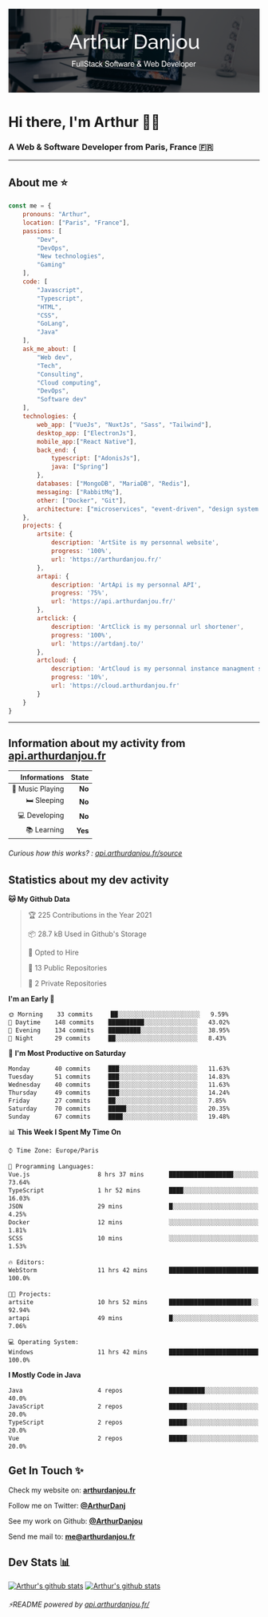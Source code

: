 ![Banner](./assets/Banner.png)

# Hi there, I'm Arthur 🙋‍♂️
### A Web & Software Developer from Paris, France 🇫🇷

---
## About me ⭐

```javascript
const me = {
    pronouns: "Arthur", 
    location: ["Paris", "France"],
    passions: [
        "Dev", 
        "DevOps", 
        "New technologies",
        "Gaming"
    ],
    code: [
        "Javascript", 
        "Typescript", 
        "HTML", 
        "CSS", 
        "GoLang", 
        "Java"
    ],
    ask_me_about: [
        "Web dev", 
        "Tech", 
        "Consulting", 
        "Cloud computing", 
        "DevOps",
        "Software dev"
    ],
    technologies: {
        web_app: ["VueJs", "NuxtJs", "Sass", "Tailwind"],
        desktop_app: ["ElectronJs"],
        mobile_app:["React Native"],
        back_end: {
            typescript: ["AdonisJs"],
            java: ["Spring"]
        },
        databases: ["MongoDB", "MariaDB", "Redis"],
        messaging: ["RabbitMq"],
        other: ["Docker", "Git"],
        architecture: ["microservices", "event-driven", "design system pattern"],
    },
    projects: {
        artsite: {
            description: 'ArtSite is my personnal website',
            progress: '100%',
            url: 'https://arthurdanjou.fr/'
        },
        artapi: {
            description: 'ArtApi is my personnal API',
            progress: '75%',
            url: 'https://api.arthurdanjou.fr/'
        },
        artclick: {
            description: 'ArtClick is my personnal url shortener',
            progress: '100%',
            url: 'https://artdanj.to/'
        },
        artcloud: {
            description: 'ArtCloud is my personnal instance managment system',
            progress: '10%',
            url: 'https://cloud.arthurdanjou.fr'
        }
    }
}
```
---

## Information about my activity from [api.arthurdanjou.fr](https://api.arthurdanjou.fr)

| Informations                 |   State |
| ---------------------------: | ------: |
| :musical_note: Music Playing |  **No** |
|               :bed: Sleeping |  **No** |
|        :computer: Developing |  **No** |
|             :books: Learning |  **Yes** |

###### Curious how this works? : [api.arthurdanjou.fr/source](https://api.arthurdanjou.fr/source)

## Statistics about my dev activity

<!--START_SECTION:waka-->
**🐱 My Github Data** 

> 🏆 225 Contributions in the Year 2021
 > 
> 📦 28.7 kB Used in Github's Storage 
 > 
> 💼 Opted to Hire
 > 
> 📜 13 Public Repositories 
 > 
> 🔑 2 Private Repositories  
 > 
**I'm an Early 🐤** 

```text
🌞 Morning    33 commits     ██░░░░░░░░░░░░░░░░░░░░░░░   9.59% 
🌆 Daytime    148 commits    ██████████░░░░░░░░░░░░░░░   43.02% 
🌃 Evening    134 commits    █████████░░░░░░░░░░░░░░░░   38.95% 
🌙 Night      29 commits     ██░░░░░░░░░░░░░░░░░░░░░░░   8.43%

```
📅 **I'm Most Productive on Saturday** 

```text
Monday       40 commits     ███░░░░░░░░░░░░░░░░░░░░░░   11.63% 
Tuesday      51 commits     ███░░░░░░░░░░░░░░░░░░░░░░   14.83% 
Wednesday    40 commits     ███░░░░░░░░░░░░░░░░░░░░░░   11.63% 
Thursday     49 commits     ███░░░░░░░░░░░░░░░░░░░░░░   14.24% 
Friday       27 commits     ██░░░░░░░░░░░░░░░░░░░░░░░   7.85% 
Saturday     70 commits     █████░░░░░░░░░░░░░░░░░░░░   20.35% 
Sunday       67 commits     ████░░░░░░░░░░░░░░░░░░░░░   19.48%

```


📊 **This Week I Spent My Time On** 

```text
⌚︎ Time Zone: Europe/Paris

💬 Programming Languages: 
Vue.js                   8 hrs 37 mins       ██████████████████░░░░░░░   73.64% 
TypeScript               1 hr 52 mins        ████░░░░░░░░░░░░░░░░░░░░░   16.03% 
JSON                     29 mins             █░░░░░░░░░░░░░░░░░░░░░░░░   4.25% 
Docker                   12 mins             ░░░░░░░░░░░░░░░░░░░░░░░░░   1.81% 
SCSS                     10 mins             ░░░░░░░░░░░░░░░░░░░░░░░░░   1.53%

🔥 Editors: 
WebStorm                 11 hrs 42 mins      █████████████████████████   100.0%

🐱‍💻 Projects: 
artsite                  10 hrs 52 mins      ███████████████████████░░   92.94% 
artapi                   49 mins             █░░░░░░░░░░░░░░░░░░░░░░░░   7.06%

💻 Operating System: 
Windows                  11 hrs 42 mins      █████████████████████████   100.0%

```

**I Mostly Code in Java** 

```text
Java                     4 repos             ██████████░░░░░░░░░░░░░░░   40.0% 
JavaScript               2 repos             █████░░░░░░░░░░░░░░░░░░░░   20.0% 
TypeScript               2 repos             █████░░░░░░░░░░░░░░░░░░░░   20.0% 
Vue                      2 repos             █████░░░░░░░░░░░░░░░░░░░░   20.0%

```



<!--END_SECTION:waka-->

## Get In Touch ✨
Check my website on: [**arthurdanjou.fr**](https://arthurdanjou.fr)

Follow me on Twitter: [**@ArthurDanj**](https://twitter.com/ArthurDanj)

See my work on Github: [**@ArthurDanjou**](https://github.com/ArthurDanjou)

Send me mail to: [**me@arthurdanjou.fr**](mailto:me@arthurdanjou.fr)

## Dev Stats 📊

[![Arthur's github stats](https://github-readme-stats.vercel.app/api?count_private=true&show_icons=true&theme=dracula&username=arthurdanjou)](https://github.com/anuraghazra/github-readme-stats)
[![Arthur's github stats](https://github-readme-stats.vercel.app/api/top-langs/?count_private=true&show_icons=true&theme=dracula&username=arthurdanjou&layout=compact)](https://github.com/anuraghazra/github-readme-stats)

###### ⚡README powered by [api.arthurdanjou.fr/](https://api.arthurdanjou.fr)
